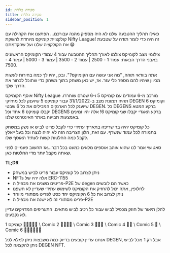 ```yaml
---
id: סקירה כללית
title: סקירה כללית
sidebar_position: 1
---
```


כאילו תהליך ההטבעה שלנו לא היה מספיק מהנה עבורכם... הפתענו את הקהילה עם קולקציית קומיקס מיוחדת להשקת Nifty League! זה היה כדי לומר תודה על שטבעת את הקולקציה שלנו ועל שהקדמתם 😁

צילומי מצב לקומיקס צולמו לאורך תהליך ההטבעה עבור 4 עמודי הקומיקס הראשונים באבני הדרך הבאות: עמוד 1 - 2500 | עמוד 2 - 3500 | עמוד 3 - 5000 | עמוד 4 - 7500.

אתה בוודאי תוהה, "מה אני עושה עם הקומיקס?". ובכן, יהיו לך כמה בחירות לעשות מכיוון שיהיו להם מספר כלי עזר. אז, יש כאן משחק בתוך משחק כדי שתוכל לבחור את הדרך שלך.

אוסף הקומיקס Nifty League מורכב מ-6 עמודים עם קומיקס 5 ו-6 שטרם שוחררו. תהיה תמונת מצב ב-31/1/2022 עבור קומיקס 5 שיוענק לכל מחזיקי DEGEN וקומיקס 6 שיוענק לכל הארנקים המכילים את כל 6 שבטי DEGEN. כל DEGENS ברקע המטא יקבלו קומיקס 6 אחד וכל DEGENS ברקע האגדי יקבלו שני קומיקס 6! אלה יהיו זמינים באמצעות תביעה באתר האינטרנט שלנו.

כל קומיקס יהיה בר שריפה בתאריך עתידי כדי לקבל פריט לביש או נשק במשחק בתמורה לכל עמוד שנשרף. עם זאת, חלון הצריבה הזה לא יהיה לנצח וכל בעל ייאלץ לקבל כמה החלטות קשות לעתיד האוסף שלו.

סאטושי אמר לנו שהוא אוהב אוספים מלאים כמעט בכל דבר…אז תחשוב פעמיים לפני שאתה מקבל יותר מדי החלטות כאן.

**TL;DR**

- ניתן לצרוב כל קומיקס עבור פריט לביש במשחק
- NFTs אלה יהיו של ERC-1155
- פריטים משנים את מכפיל ה-P2E של degen כאשר הם לובשים
- לחלופין, אתה יכול להחזיק את הקומיקס לשימוש עתידי שעדיין לא חשפנו
- ניתן לצרוב את כל 6 הקומיקס יחד כסט לפריט מסתורי מיוחד
- פריט מסתורי זה לא ישנה את מכפיל ה-P2E

להלן תיאור של חוזק מכפיל לביש עבור כל רכיב לביש מתאים. התעריפים המדויקים עדיין לא נקבעים.

קומיקס 1 💪💪💪💪💪 \ Comic 2 💪💪💪💪 \ Comic 3 💪💪💪 \ Comic 4 💪💪 \ Comic 5 💪 \ Comic 6 💪💪💪💪💪💪


אנחנו עדיין קובעים בדיוק כמה משבצות ניתן למלא לכל DEGEN, אבל רק 1 מכל לביש ניתן להקצאה לכל DEGEN NFT. 
